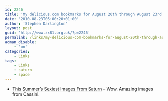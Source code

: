 ```yaml
---
id: 2246
title: 'My delicious.com bookmarks for August 20th through August 23rd'
date: '2010-08-23T05:00:20+01:00'
author: 'Stephen Darlington'
layout: post
guid: 'http://www.zx81.org.uk/?p=2246'
permalink: /links/my-delicious-com-bookmarks-for-august-20th-through-august-23rd.html
adman_disable:
    - 'on'
categories:
    - Links
tags:
    - Links
    - saturn
    - space
---
```


- [This Summer’s Sexiest Images From Saturn](http://www.wired.com/wiredscience/2010/08/cassini-gallery/all/1) – Wow. Amazing images from Cassini.